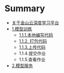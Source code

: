 # Summary

* [关于金山云深度学习平台](README.md)
* [1.模型训练](chapter1.md)
  * [1.1.1.本地编写代码](chapter1/dsa.md)
  * [1.1.2. 打包代码](chapter1/112-da-bao-dai-ma.md)
  * [1.1.3.上传代码](chapter1/113shang-chuan-dai-ma.md)
  * 1.1.4.提交作业
  * 1.1.5.查看作业
* [2.模型服务](2mo-xing-fu-wu.md)

